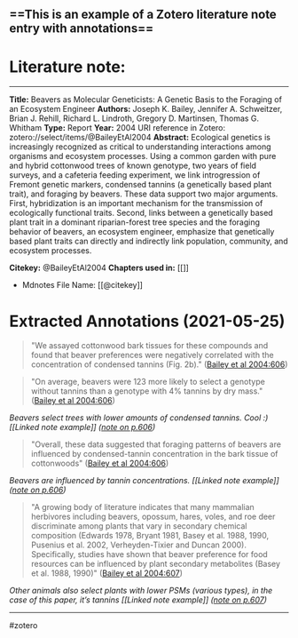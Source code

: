 ==This is an example of a Zotero literature note entry with annotations==
---

# Literature note:
---
**Title:** Beavers as Molecular Geneticists: A Genetic Basis to the Foraging of an Ecosystem Engineer
**Authors:** Joseph K. Bailey, Jennifer A. Schweitzer, Brian J. Rehill, Richard L. Lindroth, Gregory D. Martinsen, Thomas G. Whitham
**Type:** Report
**Year:** 2004
URI reference in Zotero: zotero://select/items/@BaileyEtAl2004
**Abstract:** Ecological genetics is increasingly recognized as critical to understanding interactions among organisms and ecosystem processes. Using a common garden with pure and hybrid cottonwood trees of known genotype, two years of field surveys, and a cafeteria feeding experiment, we link introgression of Fremont genetic markers, condensed tannins (a genetically based plant trait), and foraging by beavers. These data support two major arguments. First, hybridization is an important mechanism for the transmission of ecologically functional traits. Second, links between a genetically based plant trait in a dominant riparian-forest tree species and the foraging behavior of beavers, an ecosystem engineer, emphasize that genetically based plant traits can directly and indirectly link population, community, and ecosystem processes.

**Citekey:** @BaileyEtAl2004
**Chapters used in:** [[]]

* Mdnotes File Name: [[@citekey]]

# Extracted Annotations (2021-05-25)

> "We assayed cottonwood bark tissues for these compounds and found that beaver preferences were negatively correlated with the concentration of condensed tannins (Fig. 2b)." ([Bailey et al 2004:606](zotero://open-pdf/library/items/G877MT4V?page=4))

> "On average, beavers were 123 more likely to select a genotype without tannins than a genotype with 4% tannins by dry mass." ([Bailey et al 2004:606](zotero://open-pdf/library/items/G877MT4V?page=4))

*Beavers select trees with lower amounts of condensed tannins. Cool :) [[Linked note example]] ([note on p.606](zotero://open-pdf/library/items/G877MT4V?page=4))*


> "Overall, these data suggested that foraging patterns of beavers are influenced by condensed-tannin concentration in the bark tissue of cottonwoods" ([Bailey et al 2004:606](zotero://open-pdf/library/items/G877MT4V?page=4))

*Beavers are influenced by tannin concentrations. [[Linked note example]] ([note on p.606](zotero://open-pdf/library/items/G877MT4V?page=4))*



> "A growing body of literature indicates that many mammalian herbivores including beavers, opossum, hares, voles, and roe deer discriminate among plants that vary in secondary chemical composition (Edwards 1978, Bryant 1981, Basey et al. 1988, 1990, Pusenius et al. 2002, Verheyden-Tixier and Duncan 2000). Specifically, studies have shown that beaver preference for food resources can be influenced by plant secondary metabolites (Basey et al. 1988, 1990)" ([Bailey et al 2004:607](zotero://open-pdf/library/items/G877MT4V?page=5))

*Other animals also select plants with lower PSMs (various types), in the case of this paper, it’s tannins [[Linked note example]] ([note on p.607](zotero://open-pdf/library/items/G877MT4V?page=5))*



---
#zotero 
